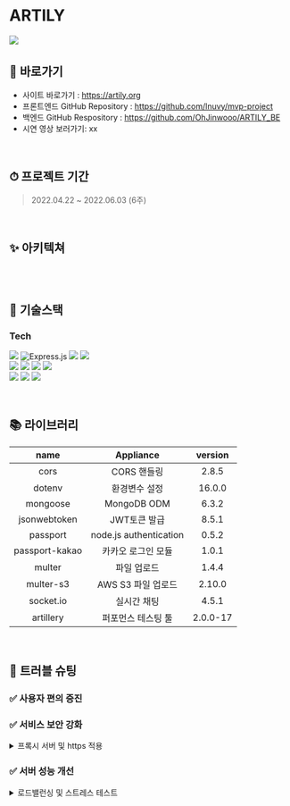 # ARTILY

<a href="https://artily.org" height="3px" width="6px" target="_blank">
	<img src="https://user-images.githubusercontent.com/101077454/170950443-ca0eec42-47e4-4afe-87d7-129113c81464.png">
<a>

<br>

## 📌 바로가기
- 사이트 바로가기 : https://artily.org
- 프론트엔드 GitHub Repository : https://github.com/lnuvy/mvp-project
- 백엔드 GitHub Respository : https://github.com/OhJinwooo/ARTILY_BE
- 시연 영상 보러가기: xx

<br>

## ⏱ 프로젝트 기간
> 2022.04.22 ~ 2022.06.03 (6주)


<br>

## ✨ 아키텍쳐
<br>


<br>

## 🔨 기술스택
### **Tech**	
<p>
<img src="https://img.shields.io/badge/node.js-339933?style=for-the-badge&logo=Node.js&logoColor=white">
<img alt="Express.js" src ="https://img.shields.io/badge/express-000000.svg?&style=for-the-badge&logo=express&logoColor=white"/>
<img src="https://img.shields.io/badge/javascript-F7DF1E?style=for-the-badge&logo=javascript&logoColor=black">
<img src="https://img.shields.io/badge/passport-33D875?style=for-the-badge&logo=passport&logoColor=white">
</br>
<img src="https://img.shields.io/badge/JWT-000000?style=for-the-badge&logo=Json Web Tokens&logoColor=white">
<!-- <img src="https://img.shields.io/badge/AWS Lambda-FF9900?style=for-the-badge&logo=AWS Lambda&logoColor=white"> -->
<img src="https://img.shields.io/badge/AWS Ec2-232F3E?style=for-the-badge&logo=amazonaws&logoColor=white">
<img src="https://img.shields.io/badge/Load Balancer-FF9E0F?style=for-the-badge&logo=Load Balancer&logoColor=white">
<img src="https://img.shields.io/badge/PM2-2B037A?style=for-the-badge&logo=PM2&logoColor=white">
<br>
<img src="https://img.shields.io/badge/socket.io-ffffff?style=for-the-badge&logo=socket.io&logoColor=black">
<img src="https://img.shields.io/badge/mongoDB-47A248?style=for-the-badge&logo=MongoDB&logoColor=white">
<img src="https://img.shields.io/badge/NGINX-009639?style=for-the-badge&logo=NGINX&logoColor=white">
</p>



<br>

## 📚 라이브러리 
| name                | Appliance               | version  |
| :-----------------: | :---------------------: | :------: |
| cors                | CORS 핸들링             |2.8.5|
| dotenv              | 환경변수 설정           |16.0.0|
| mongoose            | MongoDB ODM             |6.3.2|
| jsonwebtoken        | JWT토큰 발급            |8.5.1|
| passport            | node.js authentication  |0.5.2|
| passport-kakao      | 카카오 로그인 모듈      |1.0.1|
| multer              | 파일 업로드             |1.4.4|
| multer-s3           | AWS S3 파일 업로드      |2.10.0|
| socket.io           | 실시간 채팅             |4.5.1|
| artillery	      | 퍼포먼스 테스팅 툴     |2.0.0-17|


<br>
   
## 🚀 트러블 슈팅

### ✅ 사용자 편의 증진


### ✅ 서비스 보안 강화

<details>
  <summary>프록시 서버 및 https 적용</summary>
   
  * 도입 이유
    - 
  * 문제 상황
    -
  * 해결 방안
    -
  * 결과
    -
</details>

### ✅ 서버 성능 개선

<details>
  <summary>로드밸런싱 및 스트레스 테스트</summary>
   
  * 도입 이유
    - 
  * 문제 상황
    - 
  * 해결 방안 (1)
    - 
  * 해결 방안 (2)
    - 
  * 의사 결정
    - 
  * 결과
    - 
</details>
